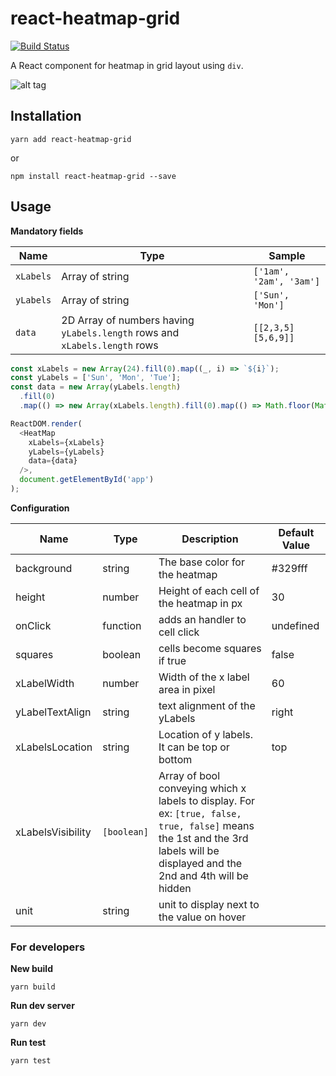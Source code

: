# react-heatmap-grid

[![Build Status](https://travis-ci.org/arunghosh/react-heatmap-grid.svg?branch=master)](https://travis-ci.org/arunghosh/react-heatmap-grid)

A React component for heatmap in grid layout using `div`.

![alt tag](https://github.com/arunghosh/react-heatmap-grid/raw/master/docs/screenshot.png)

## Installation

```
yarn add react-heatmap-grid
```

or 

```
npm install react-heatmap-grid --save
```


## Usage

**Mandatory fields** 

|Name |Type|Sample|
|---|---|---|
|`xLabels`|Array of string|`['1am', '2am', '3am']`|
|`yLabels`|Array of string|`['Sun', 'Mon']`|
|`data`|2D Array of numbers having `yLabels.length` rows and `xLabels.length` rows|`[[2,3,5][5,6,9]]`| 

```javascript
const xLabels = new Array(24).fill(0).map((_, i) => `${i}`);
const yLabels = ['Sun', 'Mon', 'Tue'];
const data = new Array(yLabels.length)
  .fill(0)
  .map(() => new Array(xLabels.length).fill(0).map(() => Math.floor(Math.random() * 100)));

ReactDOM.render(
  <HeatMap
    xLabels={xLabels}
    yLabels={yLabels}
    data={data}
  />,
  document.getElementById('app')
);
```


**Configuration**

|Name |Type|Description|Default Value|
|---|---|---|---|
|background|string|The base color for the heatmap|#329fff|
|height|number|Height of each cell of the heatmap in px|30|
|onClick|function|adds an handler to cell click|undefined|
|squares|boolean|cells become squares if true|false|
|xLabelWidth|number|Width of the x label area in pixel|60|
|yLabelTextAlign|string|text alignment of the yLabels|right|
|xLabelsLocation|string|Location of y labels. It can be top or bottom|top|
|xLabelsVisibility|`[boolean]`|Array of bool conveying which x labels to display. For ex: `[true, false, true, false]` means the 1st and the 3rd labels will be displayed and the 2nd and 4th will be hidden||
|unit|string|unit to display next to the value on hover||


### For developers

**New build**
```
yarn build
```

**Run dev server**
```
yarn dev
```

**Run test**
```
yarn test
```

